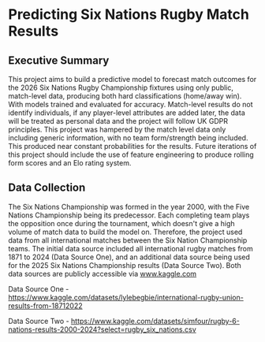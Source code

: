 # Predicting Six Nations Rugby Match Results 

## Executive Summary

This project aims to build a predictive model to forecast match outcomes for the 2026 Six Nations Rugby Championship fixtures using only public, match-level data, producing both hard classifications (home/away win). With models trained and evaluated for accuracy. Match-level results do not identify individuals, if any player-level attributes are added later, the data will be treated as personal data and the project will follow UK GDPR principles. This project was hampered by the match level data only including generic information, with no team form/strength being included. This produced near constant probabilities for the results. Future iterations of this project should include the use of feature engineering to produce rolling form scores and an Elo rating system.

## Data Collection

The Six Nations Championship was formed in the year 2000, with the Five Nations Championship being its predecessor. Each completing team plays the opposition once during the tournament, which doesn't give a high volume of match data to build the model on. Therefore, the project used data from all international matches between the Six Nation Championship teams. The initial data source included all international rugby matches from 1871 to 2024 (Data Source One), and an additional data source being used for the 2025 Six Nations Championship results (Data Source Two). Both data sources are publicly accessible via www.kaggle.com

Data Source One - https://www.kaggle.com/datasets/lylebegbie/international-rugby-union-results-from-18712022

Data Source Two -  https://www.kaggle.com/datasets/simfour/rugby-6-nations-results-2000-2024?select=rugby_six_nations.csv

